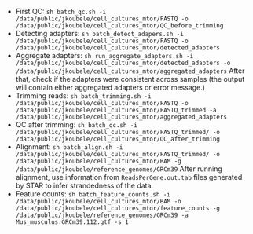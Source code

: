 - First QC: ```sh batch_qc.sh -i /data/public/jkoubele/cell_cultures_mtor/FASTQ -o /data/public/jkoubele/cell_cultures_mtor/QC_before_trimming```
 - Detecting adapters: ```sh batch_detect_adapers.sh -i /data/public/jkoubele/cell_cultures_mtor/FASTQ -o /data/public/jkoubele/cell_cultures_mtor/detected_adapters```
 - Aggregate adapters: ```sh run_aggregate_adapters.sh -i /data/public/jkoubele/cell_cultures_mtor/detected_adapters -o /data/public/jkoubele/cell_cultures_mtor/aggregated_adapters```
   After that, check if the adapters were consistent across samples (the output will contain either aggregated adapters or error message.)
 - Trimming reads: ```sh batch_trimming.sh -i /data/public/jkoubele/cell_cultures_mtor/FASTQ -o /data/public/jkoubele/cell_cultures_mtor/FASTQ_trimmed -a /data/public/jkoubele/cell_cultures_mtor/aggregated_adapters```
 - QC after trimming: ```sh batch_qc.sh -i /data/public/jkoubele/cell_cultures_mtor/FASTQ_trimmed/ -o /data/public/jkoubele/cell_cultures_mtor/QC_after_trimming```
 - Alignment: ```sh batch_align.sh -i /data/public/jkoubele/cell_cultures_mtor/FASTQ_trimmed/ -o /data/public/jkoubele/cell_cultures_mtor/BAM -g /data/public/jkoubele/reference_genomes/GRCm39```
After running alignment, use information from ```ReadsPerGene.out.tab``` files generated by STAR to infer strandedness of the data.
 - Feature counts: ```sh batch_feature_counts.sh -i /data/public/jkoubele/cell_cultures_mtor/BAM -o /data/public/jkoubele/cell_cultures_mtor/feature_counts -g /data/public/jkoubele/reference_genomes/GRCm39 -a Mus_musculus.GRCm39.112.gtf -s 1```